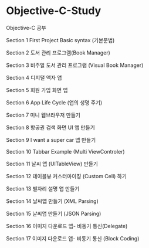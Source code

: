 # Objective-C-Study
Objective-C 공부

Section 1
First Project Basic syntax (기본문법)

Section 2
도서 관리 프로그램(Book Manager)

Section 3
비주얼 도서 관리 프로그램 (Visual Book Manager)

Section 4
디지털 액자 앱

Section 5
회원 가입 화면 앱

Section 6
App Life Cycle (앱의 생명 주기)

Section 7
미니 웹브라우저 만들기

Section 8
항공권 검색 화면 UI 앱 만들기

Section 9
I want a super car 앱 만들기

Section 10
Tabbar Example (Multi ViewControler)

Section 11
날씨 앱 (UITableView) 만들기

Section 12
테이블뷰 커스터마이징 (Custom Cell) 하기

Section 13
별자리 설명 앱 만들기

Section 14
날씨앱 만들기 (XML Parsing)

Section 15
날씨앱 만들기 (JSON Parsing)

Section 16
이미지 다운로드 앱- 비동기 통신(Delegate)

Section 17
이미지 다운로드 앱- 비동기 통신 (Block Coding)


